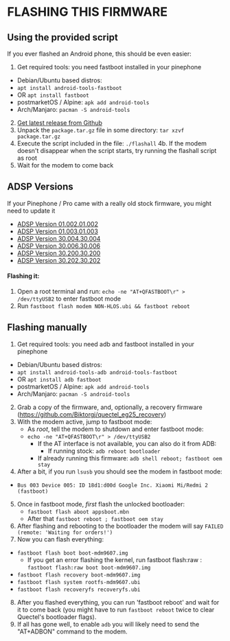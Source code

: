 # FLASHING THIS FIRMWARE

## Using the provided script
If you ever flashed an Android phone, this should be even easier:

1. Get required tools: you need fastboot installed in your pinephone
 - Debian/Ubuntu based distros: 
  - `apt install android-tools-fastboot`
  - OR `apt install fastboot`
 - postmarketOS / Alpine: `apk add android-tools`
 - Arch/Manjaro: `pacman -S android-tools`

2. [Get latest release from Github](https://github.com/Biktorgj/pinephone_modem_sdk/releases/latest)
3. Unpack the `package.tar.gz` file in some directory: `tar xzvf package.tar.gz`
4. Execute the script included in the file: `./flashall`
4b. If the modem doesn't disappear when the script starts, try running the flashall script as root
5. Wait for the modem to come back

## ADSP Versions
If your Pinephone / Pro came with a really old stock firmware, you might need to update it

* [ADSP Version 01.002.01.002](https://github.com/Biktorgj/quectel_eg25_recovery/raw/EG25GGBR07A08M2G_01.002.01.002/update/NON-HLOS.ubi)
* [ADSP Version 01.003.01.003](https://github.com/Biktorgj/quectel_eg25_recovery/raw/EG25GGBR07A08M2G_01.003.01.003/update/NON-HLOS.ubi) 
* [ADSP Version 30.004.30.004](https://github.com/Biktorgj/quectel_eg25_recovery/raw/EG25GGBR07A08M2G_30.004.30.004/update/NON-HLOS.ubi)
* [ADSP Version 30.006.30.006](https://github.com/Biktorgj/quectel_eg25_recovery/raw/EG25GGBR07A08M2G_30.006.30.006/update/NON-HLOS.ubi)
* [ADSP Version 30.200.30.200](https://github.com/Biktorgj/quectel_eg25_recovery/raw/EG25GGBR07A08M2G_30.200.30.200/update/NON-HLOS.ubi)
* [ADSP Version 30.202.30.202](https://github.com/Biktorgj/quectel_eg25_recovery/raw/EG25GGBR07A08M2G_30.202.30.202/update/NON-HLOS.ubi)
#### Flashing it:
1. Open a root terminal and run: `echo -ne "AT+QFASTBOOT\r" > /dev/ttyUSB2` to enter fastboot mode
2. Run `fastboot flash modem NON-HLOS.ubi && fastboot reboot`


## Flashing manually
1. Get required tools: you need adb and fastboot installed in your pinephone
 - Debian/Ubuntu based distros: 
  - `apt install android-tools-adb android-tools-fastboot`
  - OR `apt install adb fastboot`
 - postmarketOS / Alpine: `apk add android-tools`
 - Arch/Manjaro: `pacman -S android-tools`
2. Grab a copy of the firmware, and, optionally, a recovery firmware (https://github.com/Biktorgj/quectel_eg25_recovery)
3. With the modem active, jump to fastboot mode:
	* As *root*, tell the modem to shutdown and enter fastboot mode: 
    - `echo -ne "AT+QFASTBOOT\r" > /dev/ttyUSB2`
	  * If the AT interface is not available, you can also do it from ADB:
		  - If running stock: `adb reboot bootloader`
      - If already running this firmware: `adb shell reboot; fastboot oem stay`
4. After a bit, if you run `lsusb` you should see the modem in fastboot mode:
 - `Bus 003 Device 005: ID 18d1:d00d Google Inc. Xiaomi Mi/Redmi 2 (fastboot)`
5. Once in fastboot mode, *first* flash the unlocked bootloader:
   * `fastboot flash aboot appsboot.mbn`
   * After that `fastboot reboot ; fastboot oem stay`
6. After flashing and rebooting to the bootloader the modem will say `FAILED (remote: 'Waiting for orders!')`
7. Now you can flash everything:
  * `fastboot flash boot boot-mdm9607.img`
    * If you get an error flashing the kernel, run fastboot flash:raw : `fastboot flash:raw boot boot-mdm9607.img`
  * `fastboot flash recovery boot-mdm9607.img`
  * `fastboot flash system rootfs-mdm9607.ubi`
  * `fastboot flash recoveryfs recoveryfs.ubi`
8. After you flashed everything, you can run 'fastboot reboot' and wait for it to come back (you might have to run `fastboot reboot` twice to clear Quectel's bootloader flags).
9. If all has gone well, to enable `adb` you will likely need to send the "AT+ADBON" command to the modem.
